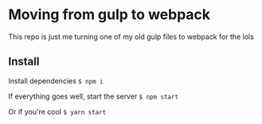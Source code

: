 # Moving from gulp to webpack

This repo is just me turning one of my old gulp files to webpack for the lols

## Install

Install dependencies
`$ npm i`

If everything goes well, start the server
`$ npm start`

Or if you're cool
`$ yarn start`
